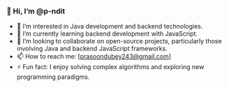 ### 👋 Hi, I’m @p-ndit

- 👀 I’m interested in Java development and backend technologies.
- 🌱 I’m currently learning backend development with JavaScript.
- 💞️ I’m looking to collaborate on open-source projects, particularly those involving Java and backend JavaScript frameworks.
- 📫 How to reach me: [prasoondubey243@gmail.com]
- ⚡ Fun fact: I enjoy solving complex algorithms and exploring new programming paradigms.

<!---
p-ndit/p-ndit is a ✨ special ✨ repository because its `README.md` (this file) appears on your GitHub profile.
You can click the Preview link to take a look at your changes.
--->
